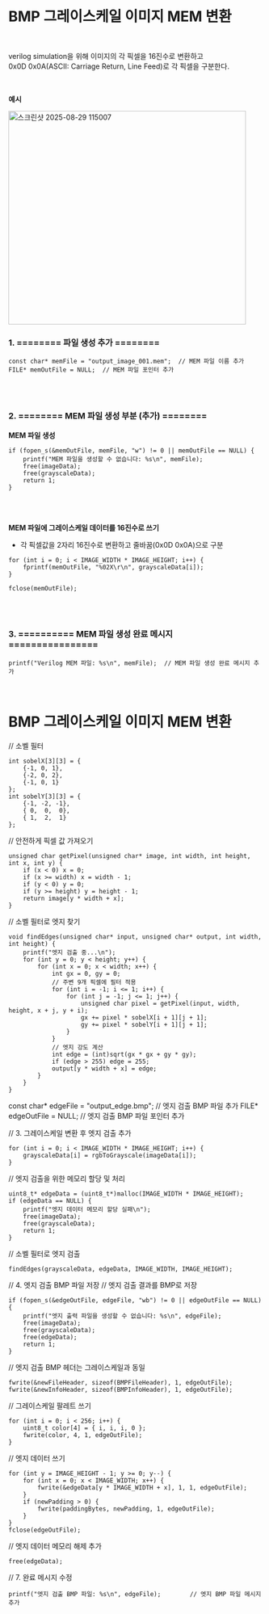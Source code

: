 # BMP 그레이스케일 이미지 MEM 변환
<br>

verilog simulation을 위해 이미지의 각 픽셀을 16진수로 변환하고 <br>
0x0D 0x0A(ASCII: Carriage Return, Line Feed)로 각 픽셀을 구분한다.

<br>

__예시__

<img width="470" height="423" alt="스크린샷 2025-08-29 115007" src="https://github.com/user-attachments/assets/9e9ad650-ff86-4731-8920-5ce19f227276" />

<br>

### 1. ======== 파일 생성 추가 ========
```
const char* memFile = "output_image_001.mem";  // MEM 파일 이름 추가
FILE* memOutFile = NULL;  // MEM 파일 포인터 추가
```

<br><br>
    
### 2. ======== MEM 파일 생성 부분 (추가) ========
__MEM 파일 생성__
```
if (fopen_s(&memOutFile, memFile, "w") != 0 || memOutFile == NULL) {
    printf("MEM 파일을 생성할 수 없습니다: %s\n", memFile);
    free(imageData);
    free(grayscaleData);
    return 1;
}
```

<br><br>
  
__MEM 파일에 그레이스케일 데이터를 16진수로 쓰기__
- 각 픽셀값을 2자리 16진수로 변환하고 줄바꿈(0x0D 0x0A)으로 구분
```
for (int i = 0; i < IMAGE_WIDTH * IMAGE_HEIGHT; i++) {
    fprintf(memOutFile, "%02X\r\n", grayscaleData[i]);
}

fclose(memOutFile);
```

<br><br>
  
### 3. ========== MEM 파일 생성 완료 메시지 ================
```
printf("Verilog MEM 파일: %s\n", memFile);  // MEM 파일 생성 완료 메시지 추가
```

<br>

# BMP 그레이스케일 이미지 MEM 변환

// 소벨 필터
```
int sobelX[3][3] = {
    {-1, 0, 1},
    {-2, 0, 2},
    {-1, 0, 1}
};
int sobelY[3][3] = {
    {-1, -2, -1},
    { 0,  0,  0},
    { 1,  2,  1}
};
```
// 안전하게 픽셀 값 가져오기
```
unsigned char getPixel(unsigned char* image, int width, int height, int x, int y) {
    if (x < 0) x = 0;
    if (x >= width) x = width - 1;
    if (y < 0) y = 0;
    if (y >= height) y = height - 1;
    return image[y * width + x];
}
```
// 소벨 필터로 엣지 찾기
```
void findEdges(unsigned char* input, unsigned char* output, int width, int height) {
    printf("엣지 검출 중...\n");
    for (int y = 0; y < height; y++) {
        for (int x = 0; x < width; x++) {
            int gx = 0, gy = 0;
            // 주변 9개 픽셀에 필터 적용
            for (int i = -1; i <= 1; i++) {
                for (int j = -1; j <= 1; j++) {
                    unsigned char pixel = getPixel(input, width, height, x + j, y + i);
                    gx += pixel * sobelX[i + 1][j + 1];
                    gy += pixel * sobelY[i + 1][j + 1];
                }
            }
            // 엣지 강도 계산
            int edge = (int)sqrt(gx * gx + gy * gy);
            if (edge > 255) edge = 255;
            output[y * width + x] = edge;
        }
    }
}
```
const char* edgeFile = "output_edge.bmp";        // 엣지 검출 BMP 파일 추가
FILE* edgeOutFile = NULL;                        // 엣지 검출 BMP 파일 포인터 추가

// 3. 그레이스케일 변환 후 엣지 검출 추가
```
for (int i = 0; i < IMAGE_WIDTH * IMAGE_HEIGHT; i++) {
    grayscaleData[i] = rgbToGrayscale(imageData[i]);
}
```
// 엣지 검출을 위한 메모리 할당 및 처리
```
uint8_t* edgeData = (uint8_t*)malloc(IMAGE_WIDTH * IMAGE_HEIGHT);
if (edgeData == NULL) {
    printf("엣지 데이터 메모리 할당 실패\n");
    free(imageData);
    free(grayscaleData);
    return 1;
}
```

// 소벨 필터로 엣지 검출
```
findEdges(grayscaleData, edgeData, IMAGE_WIDTH, IMAGE_HEIGHT);
```
// 4. 엣지 검출 BMP 파일 저장
// 엣지 검출 결과를 BMP로 저장
```
if (fopen_s(&edgeOutFile, edgeFile, "wb") != 0 || edgeOutFile == NULL) {
    printf("엣지 출력 파일을 생성할 수 없습니다: %s\n", edgeFile);
    free(imageData);
    free(grayscaleData);
    free(edgeData);
    return 1;
}
```

// 엣지 검출 BMP 헤더는 그레이스케일과 동일
```
fwrite(&newFileHeader, sizeof(BMPFileHeader), 1, edgeOutFile);
fwrite(&newInfoHeader, sizeof(BMPInfoHeader), 1, edgeOutFile);
```

// 그레이스케일 팔레트 쓰기
```
for (int i = 0; i < 256; i++) {
    uint8_t color[4] = { i, i, i, 0 };
    fwrite(color, 4, 1, edgeOutFile);
}
```

// 엣지 데이터 쓰기
```
for (int y = IMAGE_HEIGHT - 1; y >= 0; y--) {
    for (int x = 0; x < IMAGE_WIDTH; x++) {
        fwrite(&edgeData[y * IMAGE_WIDTH + x], 1, 1, edgeOutFile);
    }
    if (newPadding > 0) {
        fwrite(paddingBytes, newPadding, 1, edgeOutFile);
    }
}
fclose(edgeOutFile);
```

// 엣지 데이터 메모리 해제 추가
```
free(edgeData);
```

// 7. 완료 메시지 수정
```
printf("엣지 검출 BMP 파일: %s\n", edgeFile);        // 엣지 BMP 파일 메시지 추가
```






